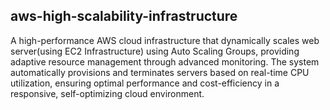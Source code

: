 ## aws-high-scalability-infrastructure
A high-performance AWS cloud infrastructure that dynamically scales web server(using EC2 Infrastructure) using Auto Scaling Groups, providing adaptive resource management through advanced monitoring. The system automatically provisions and terminates servers based on real-time CPU utilization, ensuring optimal performance and cost-efficiency in a responsive, self-optimizing cloud environment.

